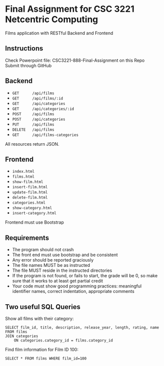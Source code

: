 # Final Assignment for CSC 3221 Netcentric Computing
Films application with RESTful Backend and Frontend

## Instructions
Check Powerpoint file: CSC3221-888-Final-Assignment on this Repo
Submit through GitHub


## Backend

- `GET		/api/films`
- `GET		/api/films/:id`
- `GET		/api/categories`
- `GET		/api/categories/:id`
- `POST		/api/films`
- `POST		/api/categories`
- `PUT		/api/films`
- `DELETE	/api/films`
- `GET		/api/films-categories`

All resources return JSON.

## Frontend

- `index.html`
- `films.html`
- `show-film.html`
- `insert-film.html`
- `update-film.html`
- `delete-film.html`
- `categories.html`
- `show-category.html`
- `insert-category.html`

Frontend must use Bootstrap

## Requirements
- The program should not crash
- The front end must use bootstrap and be consistent
- Any error should be reported graciously
- The file names MUST be as instructed
- The file MUST reside in the instructed directories
- If the program is not found, or fails to start, the grade will be 0, so make sure that it works to at least get partial credit
- Your code must show good programming practices: meaningful identifier names, correct indentation, appropriate comments

## Two useful SQL Queries

Show all films with their category:
```
SELECT film_id, title, description, release_year, length, rating, name
FROM films
JOIN categories
	ON categories.category_id = films.category_id
```

Find film information for Film ID 100:
```
SELECT * FROM films WHERE film_id=100
```
